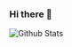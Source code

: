 ### Hi there 👋

<!--
**qinran0423/qinran0423** is a ✨ _special_ ✨ repository because its `README.md` (this file) appears on your GitHub profile.

Here are some ideas to get you started:

- 🔭 I’m currently working on ...
- 🌱 I’m currently learning ...
- 👯 I’m looking to collaborate on ...
- 🤔 I’m looking for help with ...
- 💬 Ask me about ...
- 📫 How to reach me: ...
- 😄 Pronouns: ...
- ⚡ Fun fact: ...
-->

![Github Stats](https://github-readme-stats.vercel.app/api?username=qinran0423&show_icons=true&theme=radical&count_private=false)

<!--![Most Used Languages](https://github-readme-stats.vercel.app/api/top-langs/?username=qinran0423&theme=dark) --!>

